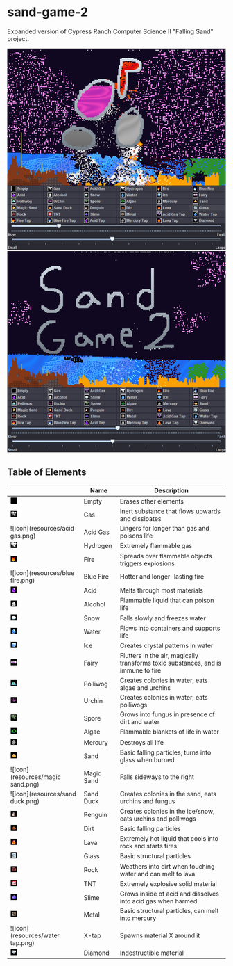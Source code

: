 # sand-game-2
Expanded version of Cypress Ranch Computer Science II "Falling Sand" project.

![Gameplay in sand-game-2](https://github.com/kiwijuice56/sand-game-2/blob/main/img/screenshot2.png)
![Gameplay in sand-game-2](https://github.com/kiwijuice56/sand-game-2/blob/main/img/screenshot1.png)

## Table of Elements

|  | Name | Description |
| ----------- | ----------- | ---|
| ![icon](resources/empty.png)| Empty     | Erases other elements  |
| ![icon](resources/gas.png)| Gas     | Inert substance that flows upwards and dissipates  |
| ![icon](resources/acid gas.png)| Acid Gas     | Lingers for longer than gas and poisons life  |
| ![icon](resources/hydrogen.png)| Hydrogen  | Extremely flammable gas|
| ![icon](resources/fire.png)| Fire   | Spreads over flammable objects triggers explosions  |
| ![icon](resources/blue fire.png)| Blue Fire   | Hotter and longer-lasting fire  |
| ![icon](resources/acid.png)| Acid   | Melts through most materials |
| ![icon](resources/alcohol.png)| Alcohol   | Flammable liquid that can poison life |
| ![icon](resources/snow.png)| Snow   | Falls slowly and freezes water 
| ![icon](resources/water.png)| Water   | Flows into containers and supports life |
| ![icon](resources/ice.png)| Ice   | Creates crystal patterns in water|
| ![icon](resources/fairy.png)| Fairy   | Flutters in the air, magically transforms toxic substances, and is immune to fire|
| ![icon](resources/polliwog.png)| Polliwog   | Creates colonies in water, eats algae and urchins |
| ![icon](resources/urchin.png)| Urchin   | Creates colonies in water, eats polliwogs |
| ![icon](resources/spore.png)| Spore   | Grows into fungus in presence of dirt and water |
| ![icon](resources/algae.png)| Algae   | Flammable blankets of life in water |
| ![icon](resources/mercury.png)| Mercury   | Destroys all life |
| ![icon](resources/sand.png)| Sand   | Basic falling particles, turns into glass when burned |
| ![icon](resources/magic sand.png)| Magic Sand   | Falls sideways to the right |
| ![icon](resources/sand duck.png)| Sand Duck  | Creates colonies in the sand, eats urchins and fungus |
| ![icon](resources/penguin.png)| Penguin   | Creates colonies in the ice/snow, eats urchins and polliwogs |
| ![icon](resources/dirt.png)| Dirt   | Basic falling particles |
| ![icon](resources/lava.png)| Lava   | Extremely hot liquid that cools into rock and starts fires |
| ![icon](resources/glass.png)| Glass   | Basic structural particles |
| ![icon](resources/rock.png)| Rock   | Weathers into dirt when touching water and can melt to lava |
| ![icon](resources/tnt.png)| TNT   | Extremely explosive solid material |
| ![icon](resources/slime.png)| Slime   | Grows inside of acid and dissolves into acid gas when harmed |
| ![icon](resources/metal.png)| Metal   | Basic structural particles, can melt into mercury |
| ![icon](resources/water tap.png)| X-tap   | Spawns material X around it |
| ![icon](resources/diamond.png)| Diamond   | Indestructible material |















